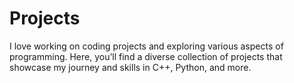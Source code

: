 # Projects
I love working on coding projects and exploring various aspects of programming. Here, you’ll find a diverse collection of projects that showcase my journey and skills in C++, Python, and more.
